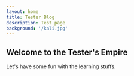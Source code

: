 ```yaml
---
layout: home
title: Tester Blog
description: Test page
background: '/kali.jpg'
---
```

## Welcome to the Tester's Empire
Let's have some fun with the learning stuffs. 

